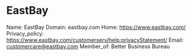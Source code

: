 
# EastBay

Name: EastBay
Domain: eastbay.com
Home: https://www.eastbay.com/
Privacy_policy: https://www.eastbay.com/customerserv/help:privacyStatement/
Email: customercare@eastbay.com
Member_of: Better Business Bureau
